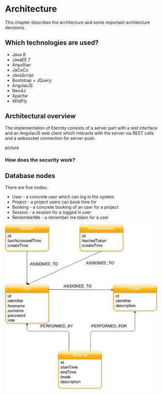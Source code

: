 # Architecture

This chapter describes the architecture and some important architecture decisions.

## Which technologies are used?

* Java 8
* JavaEE 7 
* Arquillian
* JaCoCo
* JavaScript
* Bootstrap + JQuery
* AngularJS
* Neo4J
* Apache
* WildFly

## Architectural overview

The implementation of Eternity consists of a server part with a rest interface and an AngularJS web client which 
interacts with the server via REST calls and a websocket connection for server push.


picture

### How does the security work?

## Database nodes

There are five nodes:
* User - a concrete user which can log in the system
* Project - a project users can book time for
* Booking - a concrete booking of an user for a project
* Session - a session for a logged in user
* RememberMe - a remember me token for a user

![Neo4j Model](./images/neo-model.png)


